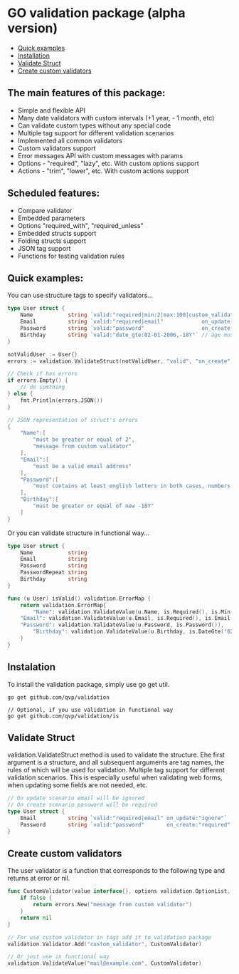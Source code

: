 GO validation package (alpha version)
==================================================

+ [Quick examples](#quick-examples)
+ [Installation](#instalation)
+ [Validate Struct](#validate-struct)
+ [Create custom validators](#create-custom-validators)

## The main features of this package:
+ Simple and flexible API
+ Many date validators with custom intervals (+1 year, - 1 month, etc)
+ Can validate custom types without any special code
+ Multiple tag support for different validation scenarios
+ Implemented all common validators
+ Custom validators support
+ Error messages API with custom messages with params
+ Options - "required", "lazy", etc. With custom options support
+ Actions - "trim", "lower", etc. With custom actions support

## Scheduled features:
- Compare validator
- Embedded parameters
- Options "required_with", "required_unless"
- Embedded structs support
- Folding structs support
- JSON tag support
- Functions for testing validation rules

## Quick examples:

You can use structure tags to specify validators...
```go
type User struct {
    Name           string `valid:"required|min:2|max:100|custom_validator"`
    Email          string `valid:"required|email"            on_update:"ignore"`
    Password       string `valid:"password"                  on_create:"required"`
    Birthday       string `valid:"date_gte:02-01-2006,-18Y"` // age must be 18 years +
}

notValidUser := User{}
errors := validation.ValidateStruct(notValidUser, "valid", "on_create")

// Check if has errors
if errors.Empty() {
    // do somthing
} else {
    fmt.Println(errors.JSON())
}

// JSON representation of struct's errors
{
    "Name":[
        "must be greater or equal of 2",
        "message from custom validator"
    ],
    "Email":[
        "must be a valid email address"
    ],
    "Password":[
        "must contains at least english letters in both cases, numbers and have minimum length 8"
    ],
    "Birthday":[
        "must be greater or equal of now -18Y"
    ]
}
```

Or you can validate structure in functional way...

```go
type User struct {
    Name           string
    Email          string
    Password       string
    PasswordRepeat string
    Birthday       string
}

func (u User) isValid() validation.ErrorMap {
    return validation.ErrorMap{
        "Name": validation.ValidateValue(u.Name, is.Required(), is.Min(2), is.Max(100), CustomValidator),
	"Email": validation.ValidateValue(u.Email, is.Required(), is.Email()),
	"Password": validation.ValidateValue(u.Password, is.Password()),
        "Birthday": validation.ValidateValue(u.Birthday, is.DateGte("02-01-2006", "-18Y")),
    }
}
```

## Instalation
To install the validation package, simply use go get util.
```
go get github.com/qvp/validation

// Optional, if you use validation in functional way
go get github.com/qvp/validation/is
```

## Validate Struct
validation.ValidateStruct method is used to validate the structure. Еhe first argument is a structure, and all subsequent arguments are tag names, the rules of which will be used for validation. Multiple tag support for different validation scenarios. This is especially useful when validating web forms, when updating some fields are not needed, etc.
```go
// On update scenario email will be ignored
// On create scenario password will be required
type User struct {
    Email          string `valid:"required|email" on_update:"ignore"`
    Password       string `valid:"password"       on_create:"required"`
}
```

## Create custom validators
The user validator is a function that corresponds to the following type and returns at error or nil.
```go
func CustomValidator(value interface{}, options validation.OptionList, params ...interface{}) error {
    if false {
        return errors.New("message from custom validator")
    }
    return nil
}

// For use custom validator in tags add it to validation package
validation.Validator.Add("custom_validator", CustomValidator)

// Or just use in functional way
validation.ValidateValue("mail@example.com", CustomValidator)
```
